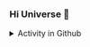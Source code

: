### Hi Universe 👋

<details>
<summary>Activity in Github </summary>
<a href="#">
    <img align="center" alt="Mukhammad Khojiakbar's Overall GitHub Stats" src="https://github-readme-stats.vercel.app/api?username=khusanov-m&count_private=true&hide_border=true&show_icons=true&title_color=333&icon_color=111&text_color=444&bg_color=135,bdc3c7,2c3e50" />
  </a>

<a href="#">
    <img src="https://img.icons8.com/color/48/000000/html-5--v1.png"/>
  </a>
</details>
